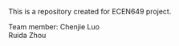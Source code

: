 This is a repository created for ECEN649 project. 

Team member: Chenjie Luo  
             Ruida Zhou
